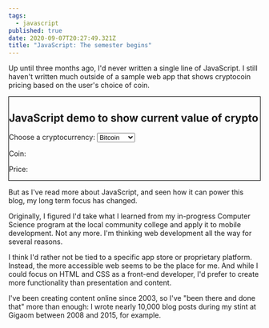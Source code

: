 ```yaml
---
tags:
  - javascript
published: true
date: 2020-09-07T20:27:49.321Z
title: "JavaScript: The semester begins"
---
```

<script>
    function printCoin() {
      currency = document.querySelector('#coin');
      console.log(currency.value);
      document.getElementById("choice").innerHTML = "You chose: " + currency.value;
      getPrice(currency);
    }

    function getPrice(currency) {
      let requestURL = 'https://min-api.cryptocompare.com/data/price?fsym=' + currency.value + '&tsyms=USD&api_key=e29b700b7cfd70faa0de907743ea4e186cd2e1f2f3b999332f7718be49feb6ae';
      var request = new XMLHttpRequest();
      request.open('GET', requestURL, true);
      request.responseType = 'text';
      request.send();
      request.onload = function () {
        if (request.readyState === request.DONE) {
          var coinPrice = request.responseText;
          // console.log(coinPrice);
          var coinPriceData = [].slice.call(coinPrice)
          // console.log(coinPriceData);
          var i;
          var currentValueUSD = "";
          for (i = 7; i < (coinPriceData.length-1); i++) {
            currentValueUSD = currentValueUSD + coinPriceData[i];
          }
        }
        document.getElementById("choicePrice").innerHTML = "Current price is: $" + currentValueUSD;
      }
    }

  </script>

Up until three months ago, I'd never written a single line of JavaScript. I still haven't written much outside of a sample web app that shows cryptocoin pricing based on the user's choice of coin.

<div style="border:1px solid black";>

<h2>JavaScript demo to show current value of crypto</h2>
  <form>
    <label form="coin">Choose a cryptocurrency:</label>
    <select id="coin" name="coins">
      <option value="BTC">Bitcoin</option>
      <option value="LTC">Litecoin</option>
      <option value="ETC">Etherium</option>
      <input type="button" value="Submit" onclick="printCoin()">
      <input type="reset" onclick="location.reload()">
    </select>
  </form>
  <p id="choice">Coin: </p>
  <p id="choicePrice">Price:</p>

</div>

But as I've read more about JavaScript, and seen how it can power this blog, my long term focus has changed.

Originally, I figured I'd take what I learned from my in-progress Computer Science program at the local community college and apply it to mobile development. Not any more. I'm thinking web development all the way for several reasons.

I think I'd rather not be tied to a specific app store or proprietary platform. Instead, the more accessible web seems to be the place for me. And while I could focus on HTML and CSS as a front-end developer, I'd prefer to create more functionality than presentation and content. 

I've been creating content online since 2003, so I've "been there and done that" more than enough: I wrote nearly 10,000 blog posts during my stint at Gigaom between 2008 and 2015, for example.